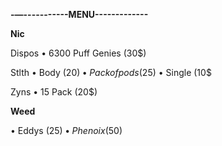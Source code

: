 **-—-----------MENU-------------**

**Nic**

Dispos
• 6300 Puff Genies (30$)

Stlth
• Body (20$)
• Pack of pods (25$)
• Single (10$

Zyns
• 15 Pack (20$)

**Weed**

• Eddys (25$)
• Phenoix (50$)
